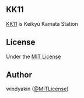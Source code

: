 ## KK11

[KK11](https://www.keikyu.co.jp/ride/kakueki/KK11.html) is Keikyū Kamata Station

## License

Under the [MIT License](LICENSE)

## Author

windyakin ([@MITLicense](https://twitter.com/MITLicense))
